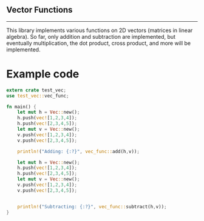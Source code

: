 ## Vector Functions

---

This library implements various functions on 2D vectors (matrices in
linear algebra).
So far, only addition and subtraction are implemented, but eventually
multiplication, the dot product, cross product, and more will be 
implemented.

# Example code
```rust
extern crate test_vec;
use test_vec::vec_func;

fn main() {
    let mut h = Vec::new();
    h.push(vec![1,2,3,4]);
    h.push(vec![2,3,4,5]);
    let mut v = Vec::new();
    v.push(vec![1,2,3,4]);
    v.push(vec![2,3,4,5]);

    println!("Adding: {:?}", vec_func::add(h,v));

    let mut h = Vec::new();
    h.push(vec![1,2,3,4]);
    h.push(vec![2,3,4,5]);
    let mut v = Vec::new();
    v.push(vec![1,2,3,4]);
    v.push(vec![2,3,4,5]);


    println!("Subtracting: {:?}", vec_func::subtract(h,v));
}
```
